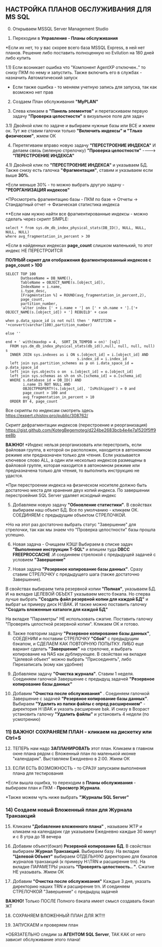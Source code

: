 ## НАСТРОЙКА ПЛАНОВ ОБСЛУЖИВАНИЯ ДЛЯ MS SQL

0) Открываем MSSQL Server Management Studio

1) Переходим в **Управление - Планы обслуживания** 

*Если их нет, то у вас скорее всего база MSSQL Express, в ней нет планов. Решение либо поставить полноценную но Evilution на 180 дней либо купить

1.1) Если возникает ошибка что "Компонент AgentXP отключен.." то снизу ПКМ по нему и запустить. Также включить его в службах - назначить Автоматический запуск

* Если также ошибка - то меняем учетную запись для запуска, так как возможно нет прав  

2) Создаем План обслуживания **"MyPLAN"** 

3) Слева кликаем в **"Панель элементов"**  и перетаскиваем первую задачу **"Проверка целостности"** в визуальное поле для задач

3.1) Двойной клик по задаче и выбираем нужные базы или ВСЕ и жмем ок. Тут же ставим галочки только **"Включить индексы" и "Тлько физические"**, жмем ОК

4) Перетягиваем вправо новую задачу **"ПЕРЕСТРОЕНИЕ ИНДЕКСА"** И делаем связь (зеленую стрелочку) **"Проверка целостности"** ----> **"ПЕРЕСТРОЕНИЕ ИНДЕКСА"**

4.1) Двойной клик по **"ПЕРЕСТРОЕНИЕ ИНДЕКСА"** и указываем БД. Также снизу есть галочка **"Фрагментация"**, ставим и указываем если выше **30%**. 
  
*Если меньше 30% - то можно выбрать другую задачу - **"РЕОРГАНИЗАЦИЯ индексов"**
   
*ПРосмотреть фрагментацию базы - ПКМ по базе -> Отчеты -> Стандартный отчет -> Физическая статистика индекса

**Если нам нужно найти все фрагментированные индексы - можно сделать через скрипт SIMPLE:

```
select * from sys.dm_db_index_physical_stats(DB_ID(), NULL, NULL, NULL, NULL)
where avg_fragmentation_in_percent > 30
```
*Если в найденных индексах **page_count** слишком маленький, то этот индекс НЕ ПЕРЕСТРОИТСЯ

**ПОЛНЫЙ скрипт для отображения фрагментированный индексов с page_count > 100**

```
SELECT TOP 100
       DatbaseName = DB_NAME(),
       TableName = OBJECT_NAME(s.[object_id]),
       IndexName = i.name,
       i.type_desc,
       [Fragmentation %] = ROUND(avg_fragmentation_in_percent,2),
       page_count,
       partition_number,
       'alter index [' + i.name + '] on [' + sh.name + '].['+ OBJECT_NAME(s.[object_id]) + '] REBUILD' + case
                                                                                                           when p.data_space_id is not null then ' PARTITION = '+convert(varchar(100),partition_number)
                                                                                                           else ''
                                                                                                         end + ' with(maxdop = 4,  SORT_IN_TEMPDB = on)' [sql]
  FROM sys.dm_db_index_physical_stats(db_id(),null, null, null, null) s
  INNER JOIN sys.indexes as i ON s.[object_id] = i.[object_id] AND
                                 s.index_id = i.index_id
  left join sys.partition_schemes as p on i.data_space_id = p.data_space_id
  left join sys.objects o on  s.[object_id] = o.[object_id]
  left join sys.schemas as sh on sh.[schema_id] = o.[schema_id]
  WHERE s.database_id = DB_ID() AND
        i.name IS NOT NULL AND
        OBJECTPROPERTY(s.[object_id], 'IsMsShipped') = 0 and
        page_count > 100 and
        avg_fragmentation_in_percent > 10
  ORDER BY 4, page_count
 ```
 
 Все скрипты по индексам смотреть здесь https://expert.chistov.pro/public/308762/
 
 Скрипт дефрагментации индексов (перестроение и реорганизация) https://gist.github.com/KotegBegemoteg/d224be2683bcb4e4e7a1520f5ff9ee8b
 
 **ВАЖНО!** *Индекс нельзя реорганизовать или перестроить, если файловая группа, в которой он расположен, находится в автономном режиме или предназначен только для чтения. Если указывается ключевое слово ALL, а один или несколько индексов размещены в файловой группе, которая находится в автономном режиме или предназначена только для чтения, то выполнить инструкцию не удастся.

*При перестроении индекса на физическом носителе должно быть достаточно места для хранения двух копий индекса. По завершении перестроейния SQL Server удаляет исходный индекс

5) Добавляем новую задачу **"Обновление статистики"**. В свойствах выбираем наш объект БД. Все по умолчанию - кликаем ОК. СОЕДИНЯЕМ с предыдущим объектом СТРЕЛОЧКОЙ.

*Но на этот раз достаточно выбрать статус "Завершение" для стрелочки, так как мы знаем что "Проверка целостности" базы прошла успешно.

6) Новая задача - Очищаем КЭШ! Выбираем в списке задач **"Выполнение инструкции T-SQL"** и впишем туда **DBCC FREEPROCCACHE** .И соединяем стрелокой с предыдущей задачей с условием **"Завершение"**

7) Новая задача **"Резервное копирование базы данных"**. Сразу ставим СТРЕЛОЧКУ с предыдущего шага (также достаточно Завершение). 
 
  В свойствах выбираем типа резервной копии **"Полная"**, указываем БД. И на вкладке ЦЕЛЕВОЙ ОБЪЕКТ указываем место бэкапа.
  Но сперва лучше выбрать **"Создать файл резервной копии для каждой БД"** и выбрат ьк примеру диск H:\BAK. И также можно поставить галочку **"Создать вложенные каталоги  для каждой БД"**
  
  На вкладке "Параметры" НЕ использовать сжатие. Поставить галочку "Проверять целостной резервной копии". Кликаем ОК и готово.
  
8) Также повторим задачу **"Резервное копирование базы данных"**, СОЕДЕНИМ и поставим СТРЕЛОЧКУ **"Сбой"** с предыдущим бэкапом, и СДЕЛАЕМ КАК ПОВТОРНУЮ ПОПЫТКУ.
   ЛИБО еще вариант сделать **"Завершение"** на стрелочке, и выбрать копирование на NAS как дублирующее. 
   В свойствах на вкладке "Целевой объект" можно выбрать "Присоединять", либо Перезаписать (кому как удобнее) 
   
9) Добавляем задачу **"Очистка журнала"**. Ставим 1 неделя. Соединяем галочкой Завершение с предыдущ задачей **"Резервное копирование базы данных"**

10) Добавим **"Очистка после обслуживания"** . Соединяем галочкой Завершение с задачей **"Резервное копирование базы данных"**. Выбираем **"Удалить из папки файлы с опред расширением"** - директория H:\BAK и указать расширение bak. И снизу в Возраст установить галочку **"Удалить файлы"** и установить 4 недели (по усмотрению)

### 11) ВАЖНО! СОХРАНЯЕМ ПЛАН - кликаем на дискетку или Ctrl+S

12) ТЕПЕРЬ нам надо **ЗАПЛАНИРОВАТЬ** этот план. Кликаем в главном окне плана рядом с Вложенный план по маленькой иконке "календарик". Выставляем Ежедневно в 2:00. Жмем ОК

13) ЕСЛИ ЕСТЬ ВОЗМОЖНОСТЬ - то СРАЗУ запускаем выполнения плана для тестирования

*Если вышла ошибка, то переходим в **Планы обслуживания** - выбираем план и ПКМ - **Просмотр Журнала**. 

*Также можем чуть ниже выбрать **"Журналы SQL Server"** 

### 14) Создаем новый Вложенный план для Журнала Транзакций

15) Кликаем **"Добавление вложенного плана"** , называем ЖТР и кликаем на календарик где указываем Ежедневно каждые 30 минут и с 8 утра до 18 вечера

16) Добавим объект(бэкап) **Резервной копирование БД**. В свойствах выбираем **Журнал Транзакций**. Выбираем базу. На вкладке **"Целевой Объект"** выбираем ОТДЕЛЬНУЮ директорию для бэкапов журналов транзакций (к примеру H:\TRN и расширение trn). На вкладке ПАРАМЕТРЫ указать **"Проверять целостность.. "**. Сжатие НЕ указывать. Жмем ОК

17) Добавим **"Очистка после обслуживания"** Каждые 3 дня, указать директорию наших TRN и расширение trn. И соединяем СТРЕЛОЧКОЙ "Завершение" с предыдущ задачей  

**ВАЖНО!** Только ПОСЛЕ Полного бэкапа имеет смысл создавать бэкап ЖТ

18) СОХРАНЯЕМ ВЛОЖЕННЫЙ ПЛАН ДЛЯ ЖТ!!!

19)  ЗАПУСКАЕМ и проверяем план

*ОБЯЗАТЕЛЬНО следим за **АГЕНТОМ SQL Server**, ТАК КАК от него зависит обслуживание этого плана!


